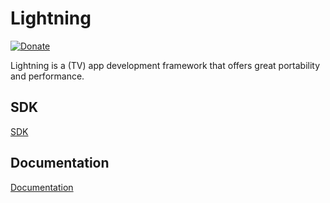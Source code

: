 # Lightning

[![Donate](https://img.shields.io/badge/Donate-PayPal-green.svg)](https://www.paypal.com/cgi-bin/webscr?cmd=_s-xclick&hosted_button_id=55UJZHTXW8VTE)

Lightning is a (TV) app development framework that offers great portability and performance.

## SDK
[SDK](https://github.com/WebPlatformForEmbedded/Lightning-SDK)

## Documentation
[Documentation](https://webplatformforembedded.github.io/Lightning)

